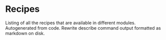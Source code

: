 # Recipes

Listing of all the recipes that are available in different modules. Autogenerated from code. Rewrite describe command output formatted as markdown on disk. 

